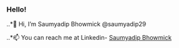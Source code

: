 ### Hello!

..*👋 Hi, I’m Saumyadip Bhowmick @saumyadip29

..*📫 You can reach me at Linkedin- [Saumyadip Bhowmick](https://www.linkedin.com/in/saumyadip-bhowmick-446811190/)
